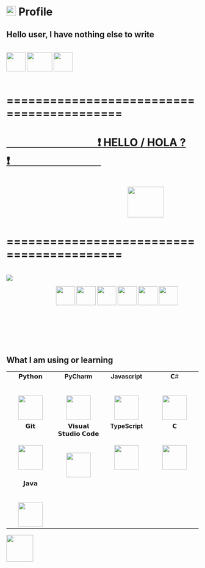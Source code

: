 # <img width="25" height="25" src="https://emojipedia-us.s3.dualstack.us-west-1.amazonaws.com/thumbs/160/emojidex/59/large-red-circle_1f534.png" /> Profile
## **Hello user, I have nothing else to write**
<br> 
<code><img width="50" height="50" src="https://emoji.discord.st/emojis/12f7ae8e-54e9-4e0a-a247-f62ee670e8a5.gif"/></code>
<img width="66" height="50" src="https://pa1.narvii.com/7238/6816864269b6a35b622fbf1e0fd07dc7311565fer1-375-300_hq.gif" />
<code><img width="50" height="50" src="https://emoji.discord.st/emojis/12f7ae8e-54e9-4e0a-a247-f62ee670e8a5.gif"/></code>
<br>
<br>

# ==========================================
# <a href="https://pnrtscr.com/gz5n0s">&nbsp;&nbsp;&nbsp;&nbsp;&nbsp;&nbsp;&nbsp;&nbsp;&nbsp;&nbsp;&nbsp;&nbsp;&nbsp;&nbsp;&nbsp;&nbsp;&nbsp;&nbsp;&nbsp;&nbsp;&nbsp;&nbsp;&nbsp;&nbsp;&nbsp;&nbsp;&nbsp;&nbsp;&nbsp;&nbsp;&nbsp;&nbsp;&nbsp;&nbsp;&nbsp;&nbsp;❗ HELLO / HOLA ? ❗&nbsp;&nbsp;&nbsp;&nbsp;&nbsp;&nbsp;&nbsp;&nbsp;&nbsp;&nbsp;&nbsp;&nbsp;&nbsp;&nbsp;&nbsp;&nbsp;&nbsp;&nbsp;&nbsp;&nbsp;&nbsp;&nbsp;&nbsp;&nbsp;&nbsp;&nbsp;&nbsp;&nbsp;&nbsp;&nbsp;&nbsp;&nbsp;&nbsp;&nbsp;&nbsp;&nbsp;</a>
# <p>&nbsp;&nbsp;&nbsp;&nbsp;&nbsp;&nbsp;&nbsp;&nbsp;&nbsp;&nbsp;&nbsp;&nbsp;&nbsp;&nbsp;&nbsp;&nbsp;&nbsp;&nbsp;&nbsp;&nbsp;&nbsp;&nbsp;&nbsp;&nbsp;&nbsp;&nbsp;&nbsp;&nbsp;&nbsp;&nbsp;&nbsp;&nbsp;&nbsp;&nbsp;&nbsp;&nbsp;&nbsp;&nbsp;&nbsp;&nbsp;&nbsp;&nbsp;&nbsp;&nbsp;&nbsp;&nbsp;&nbsp;&nbsp;<img width="95" height="80" src="https://gifimage.net/wp-content/uploads/2017/08/transparent-anime-gif-13.gif" /></p>
# ==========================================

<br>
<img src="https://cdn2.scratch.mit.edu/get_image/gallery/279661_200x130.png?v=1384064073.0" />

<span>&nbsp;&nbsp;&nbsp;&nbsp;&nbsp;&nbsp;&nbsp;&nbsp;&nbsp;&nbsp;&nbsp;&nbsp;&nbsp;&nbsp;&nbsp;&nbsp;&nbsp;&nbsp;&nbsp;&nbsp;&nbsp;&nbsp;&nbsp;&nbsp;&nbsp;&nbsp;&nbsp;&nbsp;&nbsp;&nbsp;&nbsp;&nbsp;</span>
<code><img height="50" src="https://24.media.tumblr.com/df774b7fe6934b7749f6c686b94aced7/tumblr_mndp9xPVWO1r3japgo1_500.gif" /></code>
<code><a href="https://www.python.org/" target="_blank"><img height="50" src="https://www.vectorlogo.zone/logos/python/python-ar21.svg"></a></code>
<code><a href="https://www.linux.org/" target="_blank"><img height="50" src="https://www.vectorlogo.zone/logos/linux/linux-ar21.svg"></a></code>
<code><a href="https://www.javascript.com/" target="_blank"><img height="50" src="https://www.vectorlogo.zone/logos/javascript/javascript-ar21.svg"></a></code>
<code><a href="https://www.djangoproject.com/" target="_blank"><img height="50" src="https://www.vectorlogo.zone/logos/djangoproject/djangoproject-ar21.svg"></a></code>
<code><img height="50" src="https://24.media.tumblr.com/df774b7fe6934b7749f6c686b94aced7/tumblr_mndp9xPVWO1r3japgo1_500.gif" /></code>



<br><br><br>
<br>
<br>

  ## What I am using or learning

<table>
  <tbody>
    <tr valign="top">
      <td width="25%" align="center">
        <span>𝗣𝘆𝘁𝗵𝗼𝗻</span><br><br><br>
        <img height="64px" src="https://cdn.svgporn.com/logos/python.svg">
      </td>
      <td width="25%" align="center">
        <span><strong>PyCharm</strong></span><br><br><br>
        <img height="64px" src="https://seeklogo.com/images/P/pycharm-logo-51B1427388-seeklogo.com.png">
      </td>
      <td width="25%" align="center">
        <span><strong>Javascript</strong></span><br><br><br>
        <img height="64px" src="https://cdn.svgporn.com/logos/javascript.svg">
      </td>
      <td width="25%" align="center">
        <span>𝗖#</span><br><br><br>
        <img height="64px" src="https://cdn.svgporn.com/logos/c-sharp.svg">
      </td>
    </tr>
     <tr valign="top">
      <td width="25%" align="center">
        <span>𝗚𝗶𝘁</span><br><br><br>
        <img height="64px" src="https://cdn.svgporn.com/logos/git-icon.svg">
      </td>
      <td width="25%" align="center">
        <span>𝗩𝗶𝘀𝘂𝗮𝗹 𝗦𝘁𝘂𝗱𝗶𝗼 𝗖𝗼𝗱𝗲</span><br><br><br>
        <img height="64px" src="https://cdn.svgporn.com/logos/visual-studio-code.svg">
      </td>
       <td width="25%" align="center">
        <span><strong>TypeScript</strong></span><br><br><br>
        <img height="64px" src="https://cdn.svgporn.com/logos/typescript.svg">
      </td>
       <td width="25%" align="center">
        <span>𝗖</span><br><br><br>
        <img height="64px" src="https://cdn.svgporn.com/logos/c.svg">
      </td>
    </tr>
    <tr valign="top">
      <td width="25%" align="center">
        <span>𝗝𝗮𝘃𝗮</span><br><br><br>
        <img height="64px" src="https://cdn.svgporn.com/logos/java.svg">
      </td>
    </tr>
  </tbody>
</table>

<img height="70" src="https://backgroundcheckall.com/wp-content/uploads/2018/10/anime-gif-no-background.gif" />
<!---
ChronoLux616/ChronoLux616 is a ✨ special ✨ repository because its `README.md` (this file) appears on your GitHub profile.
You can click the Preview link to take a look at your changes.
--->
